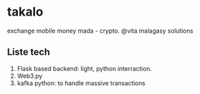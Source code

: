 # takalo
exchange mobile money mada - crypto. @vita malagasy solutions

## Liste tech
1. Flask based backend: light, python interraction. 
2. Web3.py 
3. kafka python: to handle massive transactions

